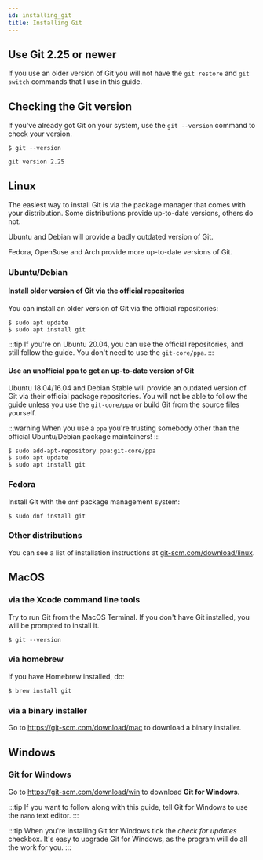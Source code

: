 ```yaml
---
id: installing_git
title: Installing Git
---
```


## Use Git 2.25 or newer

If you use an older version of Git you will not have the `git restore` and `git switch` commands that I use in this guide.

## Checking the Git version

If you've already got Git on your system, use the `git --version` command to check your version.

```git
$ git --version

git version 2.25
```

## Linux

The easiest way to install Git is via the package manager that comes with your distribution.
Some distributions provide up-to-date versions, others do not.

Ubuntu and Debian will provide a badly outdated version of Git.

Fedora, OpenSuse and Arch provide more up-to-date versions of Git.

### Ubuntu/Debian

#### Install older version of Git via the official repositories

You can install an older version of Git via the official repositories:

```
$ sudo apt update
$ sudo apt install git
```

:::tip
If you're on Ubuntu 20.04, you can use the official repositories, and still follow the guide.
You don't need to use the `git-core/ppa`.
:::

#### Use an unofficial ppa to get an up-to-date version of Git

Ubuntu 18.04/16.04 and Debian Stable will provide an outdated version of Git via their official package repositories.
You will not be able to follow the guide unless you use the `git-core/ppa` or build Git from the source files yourself.

:::warning
When you use a `ppa` you're trusting somebody other than the official Ubuntu/Debian package maintainers!
:::

```
$ sudo add-apt-repository ppa:git-core/ppa
$ sudo apt update
$ sudo apt install git
```

### Fedora

Install Git with the `dnf` package management system:

```
$ sudo dnf install git
```

### Other distributions

You can see a list of installation instructions at [git-scm.com/download/linux](https://git-scm.com/download/linux).

## MacOS

### via the Xcode command line tools

Try to run Git from the MacOS Terminal.
If you don't have Git installed, you will be prompted to install it.

```git
$ git --version
```

### via homebrew

If you have Homebrew installed, do:

```
$ brew install git
```

### via a binary installer

Go to https://git-scm.com/download/mac to download a binary installer.

## Windows

### Git for Windows

Go to https://git-scm.com/download/win to download **Git for Windows**.

:::tip
If you want to follow along with this guide, tell Git for Windows to use the `nano` text editor.
:::

:::tip
When you're installing Git for Windows tick the _check for updates_ checkbox.
It's easy to upgrade Git for Windows, as the program will do all the work for you.
:::
